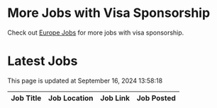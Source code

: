 # More Jobs with Visa Sponsorship

Check out [Europe Jobs](https://github.com/sureshparimi/europejobs#latest-jobs) for more jobs with visa sponsorship.

# Latest Jobs

This page is updated at September 16, 2024 13:58:18

| Job Title | Job Location | Job Link | Job Posted |
| --- | --- | --- | --- |
